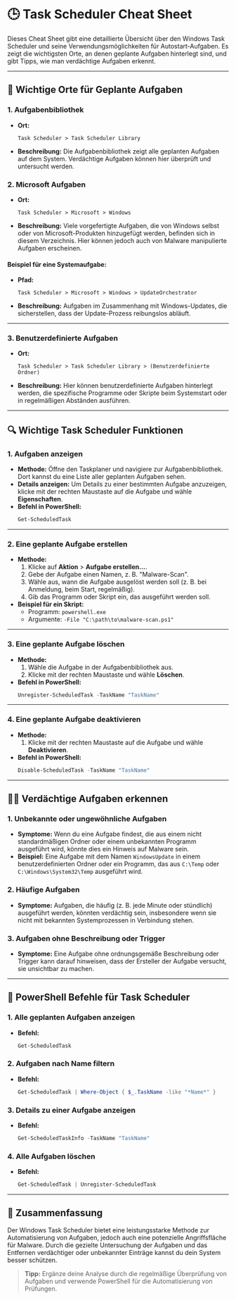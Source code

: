 # 🕒 Task Scheduler Cheat Sheet

Dieses Cheat Sheet gibt eine detaillierte Übersicht über den Windows Task Scheduler und seine Verwendungsmöglichkeiten für Autostart-Aufgaben. Es zeigt die wichtigsten Orte, an denen geplante Aufgaben hinterlegt sind, und gibt Tipps, wie man verdächtige Aufgaben erkennt.

---

## 📂 **Wichtige Orte für Geplante Aufgaben**

### **1. Aufgabenbibliothek**
- **Ort:**
  ```plaintext
  Task Scheduler > Task Scheduler Library
  ```
- **Beschreibung:** Die Aufgabenbibliothek zeigt alle geplanten Aufgaben auf dem System. Verdächtige Aufgaben können hier überprüft und untersucht werden.

### **2. Microsoft Aufgaben**
- **Ort:**
  ```plaintext
  Task Scheduler > Microsoft > Windows
  ```
- **Beschreibung:** Viele vorgefertigte Aufgaben, die von Windows selbst oder von Microsoft-Produkten hinzugefügt werden, befinden sich in diesem Verzeichnis. Hier können jedoch auch von Malware manipulierte Aufgaben erscheinen.

#### **Beispiel für eine Systemaufgabe:**
- **Pfad:** 
  ```plaintext
  Task Scheduler > Microsoft > Windows > UpdateOrchestrator
  ```
- **Beschreibung:** Aufgaben im Zusammenhang mit Windows-Updates, die sicherstellen, dass der Update-Prozess reibungslos abläuft.

---

### **3. Benutzerdefinierte Aufgaben**
- **Ort:** 
  ```plaintext
  Task Scheduler > Task Scheduler Library > (Benutzerdefinierte Ordner)
  ```
- **Beschreibung:** Hier können benutzerdefinierte Aufgaben hinterlegt werden, die spezifische Programme oder Skripte beim Systemstart oder in regelmäßigen Abständen ausführen.

---

## 🔍 **Wichtige Task Scheduler Funktionen**

### **1. Aufgaben anzeigen**
- **Methode:** Öffne den Taskplaner und navigiere zur Aufgabenbibliothek. Dort kannst du eine Liste aller geplanten Aufgaben sehen.
- **Details anzeigen:** Um Details zu einer bestimmten Aufgabe anzuzeigen, klicke mit der rechten Maustaste auf die Aufgabe und wähle **Eigenschaften**.
- **Befehl in PowerShell:**
  ```powershell
  Get-ScheduledTask
  ```

---

### **2. Eine geplante Aufgabe erstellen**
- **Methode:** 
  1. Klicke auf **Aktion** > **Aufgabe erstellen...**.
  2. Gebe der Aufgabe einen Namen, z. B. "Malware-Scan".
  3. Wähle aus, wann die Aufgabe ausgelöst werden soll (z. B. bei Anmeldung, beim Start, regelmäßig).
  4. Gib das Programm oder Skript ein, das ausgeführt werden soll.
- **Beispiel für ein Skript:** 
  - Programm: `powershell.exe`
  - Argumente: `-File "C:\path\to\malware-scan.ps1"`

---

### **3. Eine geplante Aufgabe löschen**
- **Methode:**
  1. Wähle die Aufgabe in der Aufgabenbibliothek aus.
  2. Klicke mit der rechten Maustaste und wähle **Löschen**.
- **Befehl in PowerShell:**
  ```powershell
  Unregister-ScheduledTask -TaskName "TaskName"
  ```

---

### **4. Eine geplante Aufgabe deaktivieren**
- **Methode:**
  1. Klicke mit der rechten Maustaste auf die Aufgabe und wähle **Deaktivieren**.
- **Befehl in PowerShell:**
  ```powershell
  Disable-ScheduledTask -TaskName "TaskName"
  ```

---

## 🕵️‍♂️ **Verdächtige Aufgaben erkennen**

### **1. Unbekannte oder ungewöhnliche Aufgaben**
- **Symptome:** Wenn du eine Aufgabe findest, die aus einem nicht standardmäßigen Ordner oder einem unbekannten Programm ausgeführt wird, könnte dies ein Hinweis auf Malware sein.
- **Beispiel:** Eine Aufgabe mit dem Namen `WindowsUpdate` in einem benutzerdefinierten Ordner oder ein Programm, das aus `C:\Temp` oder `C:\Windows\System32\Temp` ausgeführt wird.

### **2. Häufige Aufgaben**
- **Symptome:** Aufgaben, die häufig (z. B. jede Minute oder stündlich) ausgeführt werden, könnten verdächtig sein, insbesondere wenn sie nicht mit bekannten Systemprozessen in Verbindung stehen.

### **3. Aufgaben ohne Beschreibung oder Trigger**
- **Symptome:** Eine Aufgabe ohne ordnungsgemäße Beschreibung oder Trigger kann darauf hinweisen, dass der Ersteller der Aufgabe versucht, sie unsichtbar zu machen.

---

## 🔧 **PowerShell Befehle für Task Scheduler**

### **1. Alle geplanten Aufgaben anzeigen**
- **Befehl:**
  ```powershell
  Get-ScheduledTask
  ```

### **2. Aufgaben nach Name filtern**
- **Befehl:**
  ```powershell
  Get-ScheduledTask | Where-Object { $_.TaskName -like "*Name*" }
  ```

### **3. Details zu einer Aufgabe anzeigen**
- **Befehl:**
  ```powershell
  Get-ScheduledTaskInfo -TaskName "TaskName"
  ```

### **4. Alle Aufgaben löschen**
- **Befehl:**
  ```powershell
  Get-ScheduledTask | Unregister-ScheduledTask
  ```

---

## 📝 **Zusammenfassung**

Der Windows Task Scheduler bietet eine leistungsstarke Methode zur Automatisierung von Aufgaben, jedoch auch eine potenzielle Angriffsfläche für Malware. Durch die gezielte Untersuchung der Aufgaben und das Entfernen verdächtiger oder unbekannter Einträge kannst du dein System besser schützen.

> **Tipp:** Ergänze deine Analyse durch die regelmäßige Überprüfung von Aufgaben und verwende PowerShell für die Automatisierung von Prüfungen.
